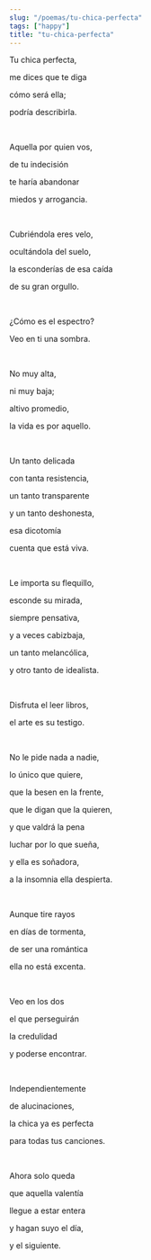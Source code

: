 ```yaml
---
slug: "/poemas/tu-chica-perfecta"
tags: ["happy"]
title: "tu-chica-perfecta"
---
```

Tu chica perfecta,

me dices que te diga

cómo será ella;

podría describirla.

&nbsp;

Aquella por quien vos,

de tu indecisión

te haría abandonar

miedos y arrogancia.

&nbsp;

Cubriéndola eres velo,

ocultándola del suelo,

la esconderías de esa caída

de su gran orgullo.

&nbsp;

¿Cómo es el espectro? 

Veo en ti una sombra.

&nbsp;

No muy alta,

ni muy baja;

altivo promedio,

la vida es por aquello.

&nbsp;

Un tanto delicada

con tanta resistencia,

un tanto transparente

y un tanto deshonesta,

esa dicotomía

cuenta que está viva.

&nbsp;

Le importa su flequillo,

esconde su mirada,

siempre pensativa,

y a veces cabizbaja,

un tanto melancólica,

y otro tanto de idealista.

&nbsp;

Disfruta el leer libros,

el arte es su testigo.

&nbsp;

No le pide nada a nadie,

lo único que quiere,

que la besen en la frente,

que le digan que la quieren,

y que valdrá la pena

luchar por lo que sueña,

y ella es soñadora,

a la insomnia ella despierta.

&nbsp;

Aunque tire rayos

en días de tormenta,

de ser una romántica

ella no está excenta.

&nbsp;

Veo en los dos

el que perseguirán

la credulidad

y poderse encontrar.

&nbsp;

Independientemente

de alucinaciones,

la chica ya es perfecta

para todas tus canciones.

&nbsp;

Ahora solo queda

que aquella valentía

llegue a estar entera

y hagan suyo el día,

y el siguiente.